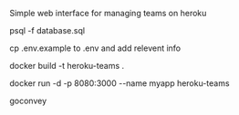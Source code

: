 Simple web interface for managing teams on heroku

psql -f database.sql

cp .env.example to .env and add relevent info

docker build -t heroku-teams .

docker run -d -p 8080:3000 --name myapp heroku-teams

goconvey
